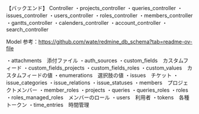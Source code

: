 【バックエンド】
Controller
・projects_controller
・queries_controller
・issues_controller
・users_controller
・roles_controller
・members_controller
・gantts_controller
・calenders_controller
・account_controller
・search_controller

Model
参考：https://github.com/wate/redmine_db_schema?tab=readme-ov-file

・attachments　添付ファイル
・auth_sources
・custom_fields　カスタムフィード
・custom_fields_projects
・custom_fields_roles
・custom_values　カスタムフィードの値
・enumerations　選択肢の値
・issues　チケット
・issue_categories
・issue_relations
・issue_statuses
・members　プロジェクトメンバー
・member_roles
・projects
・queries
・queries_roles
・roles
・roles_managed_roles　メンバーのロール
・users　利用者
・tokens　各種トークン
・time_entries　時間管理

